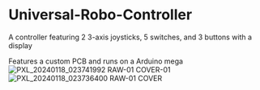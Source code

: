 # Universal-Robo-Controller
A controller featuring 2 3-axis joysticks, 5 switches, and 3 buttons with a display

Features a custom PCB and runs on a Arduino mega
![PXL_20240118_023741992 RAW-01 COVER-01](https://github.com/Shane-Wood-TL/Universal-Robo-Controller/assets/15756211/fc965a7e-d7f2-4797-ae72-deacf4658e66)
![PXL_20240118_023736400 RAW-01 COVER](https://github.com/Shane-Wood-TL/Universal-Robo-Controller/assets/15756211/0b77ced7-c232-4f51-acec-5289b2340b5b)
